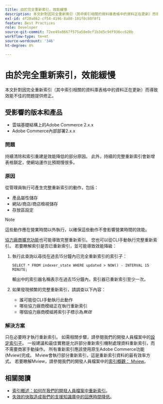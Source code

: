 ```yaml
---
title: 由於完全重新索引，效能緩慢
description: 本文針對因完全重新索引（其中索引相關的資料庫表格中的資料正在更新）而導致效能不佳的問題提供修正。
exl-id: 4f20a862-cf54-4196-8a88-101f0c80f8f1
feature: Best Practices
role: Developer
source-git-commit: 72ee49a8667f575a58e0cf1b3d5c9df936cc628b
workflow-type: tm+mt
source-wordcount: '346'
ht-degree: 0%

---
```


# 由於完全重新索引，效能緩慢

本文針對因完全重新索引（其中索引相關的資料庫表格中的資料正在更新）而導致效能不佳的問題提供修正。

## 受影響的版本和產品

* 雲端基礎結構上的Adobe Commerce 2.x.x
* Adobe Commerce內部部署2.x.x

### 問題

持續清除和索引重建是效能降低的部分原因。 此外，持續的完整重新索引會新增表格鎖定，使網站運作比預期慢很多。

### 原因

從管理員執行可產生完整重新索引的動作，包括：

* 產品屬性儲存
* 網站/商店/商店檢視儲存
* 存放區設定

>[!NOTE]
>
>這些動作應在營業時間以外執行，以確保這些動作不會影響營業時間的效能。

[協力廠商擴充功能](https://support.magento.com/hc/en-us/articles/360042361152-Best-Practices-for-using-third-party-extensions-in-Magento)也可能導致完整重新索引。 您也可以從CLI手動執行完整重新索引。 若要瞭解索引是否已重新索引，並可能導致效能降級：

1. 執行此查詢以尋找在過去15分鐘內已完全重新索引的索引子：

   ```
   SELECT * FROM indexer_state WHERE updated > NOW() - INTERVAL 15 MINUTE;
   ```

   輸出中的索引器名稱表示在過去15分鐘內，索引器已重新索引至少一次。

1. 如果發現頻繁的完整重新索引，請調查以下內容：
   * 誰可能從CLI手動執行此動作
   * 哪些協力廠商模組正在執行重新索引
   * 哪個協力廠商模組將索引子標示為&#x200B;*無效*

### 解決方案

只在必要時才執行重新索引。 如需相關步驟，請參閱我們的開發人員檔案中的[設定索引子](https://experienceleague.adobe.com/en/docs/commerce-operations/configuration-guide/cli/manage-indexers#configure-indexers)。 一般建議和最佳實務是允許部分重新索引機制處理資料重新索引，而不需要商家手動操作。 所有重新索引應該使用原生Adobe Commerce功能(Mview)完成。 Mview會執行部分重新索引，這是重新索引資料的最有效率方式。 若要瞭解Mview，請參閱我們的開發人員檔案中的[索引概觀： Mview](https://developer.adobe.com/commerce/php/development/components/indexing/#mview)。

## 相關閱讀

* [索引概述：如何在我們的開發人員檔案中重新索引](https://developer.adobe.com/commerce/php/development/components/indexing/#how-to-reindex)。
* [失效的快取造成我們的支援知識庫中的回應時間降低](/help/troubleshooting/miscellaneous/invalidated-cache-causes-response-time-degradation.md)。

